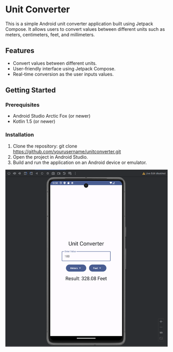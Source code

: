 # Unit Converter
This is a simple Android unit converter application built using Jetpack Compose. It allows users to convert values between different units such as meters, centimeters, feet, and millimeters.
## Features
- Convert values between different units.
- User-friendly interface using Jetpack Compose.
- Real-time conversion as the user inputs values.
## Getting Started
### Prerequisites
- Android Studio Arctic Fox (or newer)
- Kotlin 1.5 (or newer)
### Installation
1. Clone the repository:
   git clone https://github.com/yourusername/unitconverter.git
2. Open the project in Android Studio.
3. Build and run the application on an Android device or emulator.

<img src="Screenshot 2024-05-18 225057.png"/>
